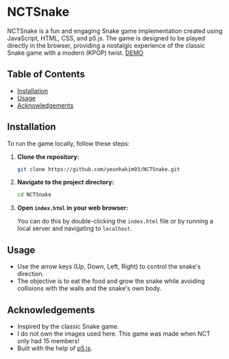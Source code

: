 # NCTSnake

NCTSnake is a fun and engaging Snake game implementation created using JavaScript, HTML, CSS, and p5.js. The game is designed to be played directly in the browser, providing a nostalgic experience of the classic Snake game with a modern (KPOP) twist.
[DEMO](https://yeunhakim93.github.io/NCTSnake/)

## Table of Contents

- [Installation](#installation)
- [Usage](#usage)
- [Acknowledgements](#acknowledgements)

## Installation

To run the game locally, follow these steps:

1. **Clone the repository:**

   ```bash
   git clone https://github.com/yeunhakim93/NCTSnake.git
   ```

2. **Navigate to the project directory:**

   ```bash
   cd NCTSnake
   ```

3. **Open `index.html` in your web browser:**

   You can do this by double-clicking the `index.html` file or by running a local server and navigating to `localhost`.

## Usage

- Use the arrow keys (Up, Down, Left, Right) to control the snake's direction.
- The objective is to eat the food and grow the snake while avoiding collisions with the walls and the snake's own body.

## Acknowledgements

- Inspired by the classic Snake game.
- I do not own the images used here. This game was made when NCT only had 15 members!
- Built with the help of [p5.js](https://p5js.org/).
